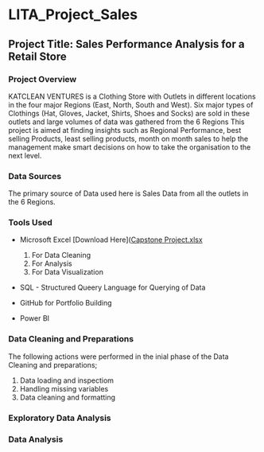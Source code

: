 # LITA_Project_Sales

## Project Title: Sales Performance Analysis for a Retail Store 

### Project Overview
KATCLEAN VENTURES is a Clothing Store with Outlets in different locations in the four major Regions (East, North, South and West). Six major types of Clothings (Hat, Gloves, Jacket, Shirts, Shoes and Socks) are sold in these outlets and large volumes of data was gathered from the 6 Regions This project is aimed at finding insights such as Regional Performance, best selling Products, least selling products, month on month sales to help the management make smart decisions on how to take the organisation to the next level. 

### Data Sources
The primary source of Data used here is Sales Data from all the outlets in the 6 Regions.

### Tools Used
- Microsoft Excel [Download Here]([Capstone Project.xlsx](https://github.com/user-attachments/files/17692017/Capstone.Project.xlsx)

  1. For Data Cleaning
  2. For Analysis
  3. For Data Visualization

- SQL - Structured Queery Language for Querying of Data

- GitHub for Portfolio Building

- Power BI

### Data Cleaning and Preparations
 The following actions were performed in the inial phase of the Data Cleaning and preparations;
  
 1. Data loading and inspectiom
 2. Handling missing variables
 3. Data cleaning and formatting

### Exploratory Data Analysis



### Data Analysis


